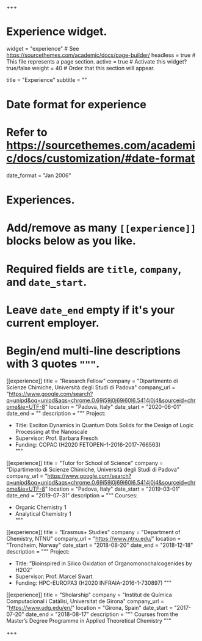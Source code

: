 +++
# Experience widget.
widget = "experience"  # See https://sourcethemes.com/academic/docs/page-builder/
headless = true  # This file represents a page section.
active = true  # Activate this widget? true/false
weight = 40  # Order that this section will appear.

title = "Experience"
subtitle = ""

# Date format for experience
#   Refer to https://sourcethemes.com/academic/docs/customization/#date-format
date_format = "Jan 2006"

# Experiences.
#   Add/remove as many `[[experience]]` blocks below as you like.
#   Required fields are `title`, `company`, and `date_start`.
#   Leave `date_end` empty if it's your current employer.
#   Begin/end multi-line descriptions with 3 quotes `"""`.
[[experience]]
  title = "Research Fellow"
  company = "Dipartimento di Scienze Chimiche, Università degli Studi di Padova"
  company_url = "https://www.google.com/search?q=unipd&oq=unipd&aqs=chrome.0.69i59j0j69i60l6.5414j0j4&sourceid=chrome&ie=UTF-8"
  location = "Padova, Italy"
  date_start = "2020-06-01"
  date_end = ""
  description = """
  Project:
  * Title: Exciton Dynamics in Quantum Dots Solids for the Design of Logic Processing at the Nanoscale
  * Supervisor: Prof. Barbara Fresch
  * Funding: COPAC (H2020 FETOPEN-1-2016-2017-766563)  
  """

[[experience]]
  title = "Tutor for School of Science"
  company = "Dipartimento di Scienze Chimiche, Università degli Studi di Padova"
  company_url = "https://www.google.com/search?q=unipd&oq=unipd&aqs=chrome.0.69i59j0j69i60l6.5414j0j4&sourceid=chrome&ie=UTF-8"
  location = "Padova, Italy"
  date_start = "2019-03-01"
  date_end = "2019-07-31"
  description = """
  Courses:
  * Organic Chemistry 1
  * Analytical Chemistry 1  
  """

[[experience]]
  title = "Erasmus+ Studies"
  company = "Department of Chemistry, NTNU"
  company_url = "https://www.ntnu.edu/"
  location = "Trondheim, Norway"
  date_start = "2018-08-20"
  date_end = "2018-12-18"
  description = """
  Project:
  * Title: ”Bioinspired in Silico Oxidation of Organomonochalcogenides by H2O2”
  * Supervisor: Prof. Marcel Swart
  * Funding: HPC-EUROPA3 (H2020 INFRAIA-2016-1-730897)
  """

[[experience]]
  title = "Sholarship"
  company = "Institut de Química Computacional i Catàlisi, Universitat de Girona"
  company_url = "https://www.udg.edu/en/"
  location = "Girona, Spain"
  date_start = "2017-07-20"
  date_end = "2018-08-17"
  description = """
  Courses from the Master’s Degree Programme in Applied Theoretical Chemistry
  """

+++
